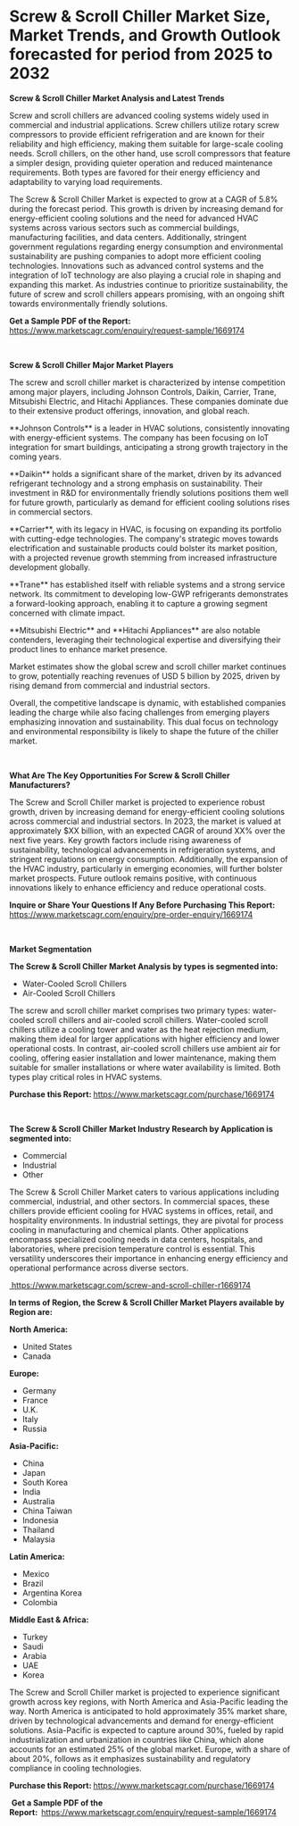 <p><h1>Screw & Scroll Chiller Market Size, Market Trends, and Growth Outlook forecasted for period from 2025 to 2032</h1></p><p><strong>Screw & Scroll Chiller Market Analysis and Latest Trends</strong></p>
<p><p>Screw and scroll chillers are advanced cooling systems widely used in commercial and industrial applications. Screw chillers utilize rotary screw compressors to provide efficient refrigeration and are known for their reliability and high efficiency, making them suitable for large-scale cooling needs. Scroll chillers, on the other hand, use scroll compressors that feature a simpler design, providing quieter operation and reduced maintenance requirements. Both types are favored for their energy efficiency and adaptability to varying load requirements.</p><p>The Screw & Scroll Chiller Market is expected to grow at a CAGR of 5.8% during the forecast period. This growth is driven by increasing demand for energy-efficient cooling solutions and the need for advanced HVAC systems across various sectors such as commercial buildings, manufacturing facilities, and data centers. Additionally, stringent government regulations regarding energy consumption and environmental sustainability are pushing companies to adopt more efficient cooling technologies. Innovations such as advanced control systems and the integration of IoT technology are also playing a crucial role in shaping and expanding this market. As industries continue to prioritize sustainability, the future of screw and scroll chillers appears promising, with an ongoing shift towards environmentally friendly solutions.</p></p>
<p><strong>Get a Sample PDF of the Report:&nbsp;</strong> <a href="https://www.marketscagr.com/enquiry/request-sample/1669174?utm_campaign=1905&utm_medium=2&utm_source=Github&utm_content=ia&utm_term=12042025&utm_id=screw-scroll-chiller">https://www.marketscagr.com/enquiry/request-sample/1669174</a></p>
<p>&nbsp;</p>
<p><strong>Screw & Scroll Chiller Major Market Players</strong></p>
<p><p>The screw and scroll chiller market is characterized by intense competition among major players, including Johnson Controls, Daikin, Carrier, Trane, Mitsubishi Electric, and Hitachi Appliances. These companies dominate due to their extensive product offerings, innovation, and global reach. </p><p>**Johnson Controls** is a leader in HVAC solutions, consistently innovating with energy-efficient systems. The company has been focusing on IoT integration for smart buildings, anticipating a strong growth trajectory in the coming years. </p><p>**Daikin** holds a significant share of the market, driven by its advanced refrigerant technology and a strong emphasis on sustainability. Their investment in R&D for environmentally friendly solutions positions them well for future growth, particularly as demand for efficient cooling solutions rises in commercial sectors.</p><p>**Carrier**, with its legacy in HVAC, is focusing on expanding its portfolio with cutting-edge technologies. The company's strategic moves towards electrification and sustainable products could bolster its market position, with a projected revenue growth stemming from increased infrastructure development globally.</p><p>**Trane** has established itself with reliable systems and a strong service network. Its commitment to developing low-GWP refrigerants demonstrates a forward-looking approach, enabling it to capture a growing segment concerned with climate impact.</p><p>**Mitsubishi Electric** and **Hitachi Appliances** are also notable contenders, leveraging their technological expertise and diversifying their product lines to enhance market presence.</p><p>Market estimates show the global screw and scroll chiller market continues to grow, potentially reaching revenues of USD 5 billion by 2025, driven by rising demand from commercial and industrial sectors.</p><p>Overall, the competitive landscape is dynamic, with established companies leading the charge while also facing challenges from emerging players emphasizing innovation and sustainability. This dual focus on technology and environmental responsibility is likely to shape the future of the chiller market.</p></p>
<p>&nbsp;</p>
<p><strong>What Are The Key Opportunities For Screw & Scroll Chiller Manufacturers?</strong></p>
<p><p>The Screw and Scroll Chiller market is projected to experience robust growth, driven by increasing demand for energy-efficient cooling solutions across commercial and industrial sectors. In 2023, the market is valued at approximately $XX billion, with an expected CAGR of around XX% over the next five years. Key growth factors include rising awareness of sustainability, technological advancements in refrigeration systems, and stringent regulations on energy consumption. Additionally, the expansion of the HVAC industry, particularly in emerging economies, will further bolster market prospects. Future outlook remains positive, with continuous innovations likely to enhance efficiency and reduce operational costs.</p></p>
<p><strong>Inquire or Share Your Questions If Any Before Purchasing This Report:</strong> <a href="https://www.marketscagr.com/enquiry/pre-order-enquiry/1669174?utm_campaign=1905&utm_medium=2&utm_source=Github&utm_content=ia&utm_term=12042025&utm_id=screw-scroll-chiller">https://www.marketscagr.com/enquiry/pre-order-enquiry/1669174</a></p>
<p>&nbsp;</p>
<p><strong>Market Segmentation</strong></p>
<p><strong>The Screw & Scroll Chiller Market Analysis by types is segmented into:</strong></p>
<p><ul><li>Water-Cooled Scroll Chillers</li><li>Air-Cooled Scroll Chillers</li></ul></p>
<p><p>The screw and scroll chiller market comprises two primary types: water-cooled scroll chillers and air-cooled scroll chillers. Water-cooled scroll chillers utilize a cooling tower and water as the heat rejection medium, making them ideal for larger applications with higher efficiency and lower operational costs. In contrast, air-cooled scroll chillers use ambient air for cooling, offering easier installation and lower maintenance, making them suitable for smaller installations or where water availability is limited. Both types play critical roles in HVAC systems.</p></p>
<p><strong>Purchase this Report:&nbsp;</strong><a href="https://www.marketscagr.com/purchase/1669174?utm_campaign=1905&utm_medium=2&utm_source=Github&utm_content=ia&utm_term=12042025&utm_id=screw-scroll-chiller">https://www.marketscagr.com/purchase/1669174</a></p>
<p>&nbsp;</p>
<p><strong>The Screw & Scroll Chiller Market Industry Research by Application is segmented into:</strong></p>
<p><ul><li>Commercial</li><li>Industrial</li><li>Other</li></ul></p>
<p><p>The Screw & Scroll Chiller Market caters to various applications including commercial, industrial, and other sectors. In commercial spaces, these chillers provide efficient cooling for HVAC systems in offices, retail, and hospitality environments. In industrial settings, they are pivotal for process cooling in manufacturing and chemical plants. Other applications encompass specialized cooling needs in data centers, hospitals, and laboratories, where precision temperature control is essential. This versatility underscores their importance in enhancing energy efficiency and operational performance across diverse sectors.</p></p>
<p><a href="https://www.marketscagr.com/screw-and-scroll-chiller-r1669174?utm_campaign=1905&utm_medium=2&utm_source=Github&utm_content=ia&utm_term=12042025&utm_id=screw-scroll-chiller">&nbsp;https://www.marketscagr.com/screw-and-scroll-chiller-r1669174</a></p>
<p><strong>In terms of Region, the Screw & Scroll Chiller Market Players available by Region are:</strong></p>
<p>
    <p> <strong> North America: </strong>
        <ul>
            <li>United States</li>
            <li>Canada</li>
        </ul>
        </p> 
    <p> <strong> Europe: </strong>
        <ul>
            <li>Germany</li>
            <li>France</li>
            <li>U.K.</li>
            <li>Italy</li>
            <li>Russia</li>
        </ul>
        </p> 
    <p> <strong> Asia-Pacific: </strong>
        <ul>
            <li>China</li>
            <li>Japan</li>
            <li>South Korea</li>
            <li>India</li>
            <li>Australia</li>
            <li>China Taiwan</li>
            <li>Indonesia</li>
            <li>Thailand</li>
            <li>Malaysia</li>
        </ul>
        </p> 
    <p> <strong> Latin America: </strong>
        <ul>
            <li>Mexico</li>
            <li>Brazil</li>
            <li>Argentina Korea</li>
            <li>Colombia</li>
        </ul>
        </p> 
    <p> <strong> Middle East & Africa: </strong>
        <ul>
            <li>Turkey</li>
            <li>Saudi</li>
            <li>Arabia</li>
            <li>UAE</li>
            <li>Korea</li>
        </ul>
    </p>
    </p>
<p><p>The Screw and Scroll Chiller market is projected to experience significant growth across key regions, with North America and Asia-Pacific leading the way. North America is anticipated to hold approximately 35% market share, driven by technological advancements and demand for energy-efficient solutions. Asia-Pacific is expected to capture around 30%, fueled by rapid industrialization and urbanization in countries like China, which alone accounts for an estimated 25% of the global market. Europe, with a share of about 20%, follows as it emphasizes sustainability and regulatory compliance in cooling technologies.</p></p>
<p><strong>Purchase this Report: </strong><a href="https://www.marketscagr.com/purchase/1669174?utm_campaign=1905&utm_medium=2&utm_source=Github&utm_content=ia&utm_term=12042025&utm_id=screw-scroll-chiller">https://www.marketscagr.com/purchase/1669174</a></p>
<p>&nbsp;<strong>Get a Sample PDF of the Report:&nbsp;&nbsp;</strong><a href="https://www.marketscagr.com/enquiry/request-sample/1669174?utm_campaign=1905&utm_medium=2&utm_source=Github&utm_content=ia&utm_term=12042025&utm_id=screw-scroll-chiller">https://www.marketscagr.com/enquiry/request-sample/1669174</a></p>
<p><strong></strong></p>
<p><p></p><p></p><p></p></p>